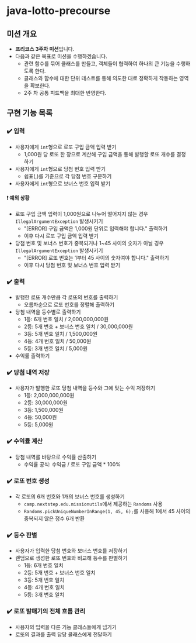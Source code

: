 # java-lotto-precourse
## 미션 개요
- **프리코스 3주차 미션**입니다.
- 다음과 같은 목표로 미션을 수행하겠습니다.
    - 관련 함수를 묶어 클래스를 만들고, 객체들이 협력하여 하나의 큰 기능을 수행하도록 한다.
    - 클래스와 함수에 대한 단위 테스트를 통해 의도한 대로 정확하게 작동하는 영역을 확보한다.
    - 2주 차 공통 피드백을 최대한 반영한다.
## 구현 기능 목록
### ✔️ 입력
- 사용자에게 `int`형으로 로또 구입 금액 입력 받기
    - 1,000원 당 로또 한 장으로 계산해 구입 금액을 통해 발행할 로또 개수를 결정하기
- 사용자에게 `int`형으로 당첨 번호 입력 받기
    - 쉼표(,)를 기준으로 각 당첨 번호 구분하기
- 사용자에게 `int`형으로 보너스 번호 입력 받기
#### ❗ 예외 상황
- 로또 구입 금액 입력이 1,000원으로 나누어 떨어지지 않는 경우 `IllegalArgumentException` 발생시키기
    - "[ERROR] 구입 금액은 1,000원 단위로 입력해야 합니다." 출력하기
    - 이후 다시 로또 구입 금액 입력 받기
- 당첨 번호 및 보너스 번호가 중복되거나 1~45 사이의 숫자가 아닐 경우 `IllegalArgumentException` 발생시키기
    - "[ERROR] 로또 번호는 1부터 45 사이의 숫자여야 합니다." 출력하기
    - 이후 다시 당첨 번호 및 보너스 번호 입력 받기

### ✔️ 출력
- 발행한 로또 개수만큼 각 로또의 번호를 출력하기
    - 오름차순으로 로또 번호를 정렬해 출력하기
- 당첨 내역을 등수별로 출력하기
    - 1등: 6개 번호 일치 / 2,000,000,000원
    - 2등: 5개 번호 + 보너스 번호 일치 / 30,000,000원
    - 3등: 5개 번호 일치 / 1,500,000원
    - 4등: 4개 번호 일치 / 50,000원
    - 5등: 3개 번호 일치 / 5,000원
- 수익률 출력하기

### ✔️ 당첨 내역 저장
- 사용자가 발행한 로또 당첨 내역을 등수와 그에 맞는 수익 저장하기
    - 1등: 2,000,000,000원
    - 2등: 30,000,000원
    - 3등: 1,500,000원
    - 4등: 50,000원
    - 5등: 5,000원

### ✔️ 수익률 계산
- 당첨 내역를 바탕으로 수익률 산출하기
    - 수익률 공식: 수익금 / 로또 구입 금액 * 100%
 
### ✔️ 로또 번호 생성
- 각 로또의 6개 번호와 1개의 보너스 번호를 생성하기
    - `camp.nextstep.edu.missionutils`에서 제공하는 `Randoms` 사용
    - `Randoms.pickUniqueNumberInRange(1, 45, 6);`를 사용해 1에서 45 사이의 중복되지 않은 정수 6개 반환

### ✔️ 등수 판별
- 사용자가 입력한 당첨 번호와 보너스 번호를 저장하기
- 랜덤으로 생성한 로또 번호와 비교해 등수를 판별하기
    - 1등: 6개 번호 일치
    - 2등: 5개 번호 + 보너스 번호 일치
    - 3등: 5개 번호 일치
    - 4등: 4개 번호 일치
    - 5등: 3개 번호 일치

### ✔️ 로또 발매기의 전체 흐름 관리
- 사용자의 입력을 다른 기능 클래스들에게 넘기기
- 로또의 결과를 출력 담당 클래스에게 전달하기
